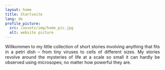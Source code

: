 ```yaml
---
layout: home
title: Startseite
lang: de
profile_picture:
  src: /assets/img/home_pic.jpg
  alt: website picture
---
```


<p>
<div style="text-align: justify"> 

  Willkommen to my little collection of short stories involving anything that fits in a petri dish – from tiny viruses to cells of different sizes. My stories revolve around the mysteries of life at a scale so small it can hardly be observed using microsopes; no matter how powerful they are.
</div>

</p>

<p>
  
</p>
